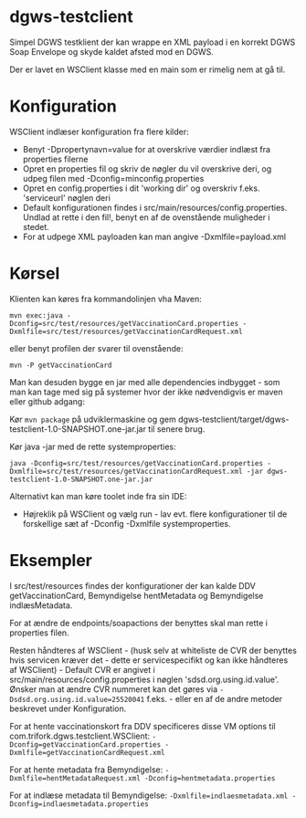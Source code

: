 dgws-testclient
===============

Simpel DGWS testklient der kan wrappe en XML payload i en korrekt DGWS Soap Envelope og skyde kaldet afsted mod en DGWS.

Der er lavet en WSClient klasse med en main som er rimelig nem at gå til.

Konfiguration
=============
WSClient indlæser konfiguration fra flere kilder:
 - Benyt -Dpropertynavn=value for at overskrive værdier indlæst fra properties filerne
 - Opret en properties fil og skriv de nøgler du vil overskrive deri, og udpeg filen med -Dconfig=minconfig.properties
 - Opret en config.properties i dit 'working dir' og overskriv f.eks. 'serviceurl' nøglen deri
 - Default konfigurationen findes i src/main/resources/config.properties. Undlad at rette i den fil!, benyt en af de ovenstående muligheder i stedet.
 - For at udpege XML payloaden kan man angive -Dxmlfile=payload.xml

Kørsel
======
Klienten kan køres fra kommandolinjen vha Maven:

    mvn exec:java -Dconfig=src/test/resources/getVaccinationCard.properties -Dxmlfile=src/test/resources/getVaccinationCardRequest.xml

eller benyt profilen der svarer til ovenstående:

    mvn -P getVaccinationCard

Man kan desuden bygge en jar med alle dependencies indbygget - som man kan tage med sig på systemer hvor der ikke nødvendigvis er maven eller github adgang:

Kør ```mvn package``` på udviklermaskine og gem dgws-testclient/target/dgws-testclient-1.0-SNAPSHOT.one-jar.jar til senere brug.

Kør java -jar med de rette systemproperties:

    java -Dconfig=src/test/resources/getVaccinationCard.properties -Dxmlfile=src/test/resources/getVaccinationCardRequest.xml -jar dgws-testclient-1.0-SNAPSHOT.one-jar.jar


Alternativt kan man køre toolet inde fra sin IDE:

- Højreklik på WSClient og vælg run - lav evt. flere konfigurationer til de forskellige sæt af -Dconfig -Dxmlfile systemproperties.

Eksempler
=========
I src/test/resources findes der konfigurationer der kan kalde DDV getVaccinationCard, Bemyndigelse hentMetadata og Bemyndigelse indlæsMetadata.

For at ændre de endpoints/soapactions der benyttes skal man rette i properties filen.

Resten håndteres af WSClient - (husk selv at whiteliste de CVR der benyttes hvis servicen kræver det - dette er servicespecifikt og kan ikke håndteres af WSClient)
    - Default CVR er angivet i src/main/resources/config.properties i nøglen 'sdsd.org.using.id.value'. Ønsker man at ændre CVR nummeret kan det gøres via ```-Dsdsd.org.using.id.value=25520041``` f.eks. - eller en af de andre metoder beskrevet under Konfiguration.

For at hente vaccinationskort fra DDV specificeres disse VM options til com.trifork.dgws.testclient.WSClient:
   ```-Dconfig=getVaccinationCard.properties -Dxmlfile=getVaccinationCardRequest.xml```

For at hente metadata fra Bemyndigelse:
   ```-Dxmlfile=hentMetadataRequest.xml -Dconfig=hentmetadata.properties```

For at indlæse metadata til Bemyndigelse:
   ```-Dxmlfile=indlaesmetadata.xml -Dconfig=indlaesmetadata.properties```


